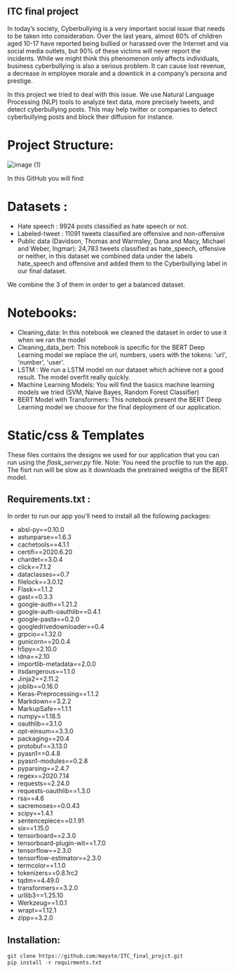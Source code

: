 ## ITC final project

In today’s society, Cyberbullying is a very important social issue that needs to be taken into consideration. Over the last years, almost 60% of children aged 10-17 have reported being bullied or harassed over the Internet and via social media outlets, but 90% of these victims will never report the incidents. 
While we might think this phenomenon only affects individuals, business cyberbullying is also a serious problem. It can cause lost revenue, a decrease in employee morale and a downtick in a company’s persona and prestige.

In this project we tried to deal with this issue. We use Natural Language Processing (NLP) tools to analyze text data, more precisely tweets, and detect cyberbullying posts. This may help twitter or companies to detect cyberbullying posts and block their diffusion for instance.

# Project Structure:

![image (1)](https://user-images.githubusercontent.com/66407270/94777264-d911d100-03cb-11eb-9b01-222d1683b798.png)

In this GitHub you will find:

# Datasets :

- Hate speech : 9924 posts classified as hate speech or not.
- Labeled-tweet : 11091 tweets classified are offensive and non-offensive
- Public data (Davidson, Thomas and Warmsley, Dana and Macy, Michael and Weber, Ingmar): 24,783 tweets classified as hate_speech, offensive or neither, in this dataset we combined data under the labels hate_speech and offensive and added them to the Cyberbullying label in our final dataset.

We combine the 3 of them in order to get a balanced dataset.

# Notebooks:

  - Cleaning_data: In this notebook we cleaned the dataset in order to use it when we ran the model
  - Cleaning_data_bert: This notebook is specific for the BERT Deep Learning model we replace the url, numbers, users with the tokens: 'url', 'number', 'user'.
  - LSTM : We run a LSTM model on our dataset which achieve not a good result. The model overfit really quickly.
  - Machine Learning Models: You will find the basics machine learning models we tried (SVM, Naive Bayes, Random Forest Classifier)
  - BERT Model with Transformers: This notebook present the BERT Deep Learning model we choose for the final deployment of our application.

# Static/css & Templates

These files contains the designs we used for our application that you can run using the *flask_server.py* file. 
Note: You need the procfile to run the app. The fisrt run will be slow as it downloads the pretrained weigths of the BERT model.

## Requirements.txt :

In order to run our app you'll need to install all the following packages:
* absl-py==0.10.0
* astunparse==1.6.3
* cachetools==4.1.1
* certifi==2020.6.20
* chardet==3.0.4
* click==7.1.2
* dataclasses==0.7
* filelock==3.0.12
* Flask==1.1.2
* gast==0.3.3
* google-auth==1.21.2
* google-auth-oauthlib==0.4.1
* google-pasta==0.2.0
* googledrivedownloader==0.4
* grpcio==1.32.0
* gunicorn==20.0.4
* h5py==2.10.0
* idna==2.10
* importlib-metadata==2.0.0
* itsdangerous==1.1.0
* Jinja2==2.11.2
* joblib==0.16.0
* Keras-Preprocessing==1.1.2
* Markdown==3.2.2
* MarkupSafe==1.1.1
* numpy==1.18.5
* oauthlib==3.1.0
* opt-einsum==3.3.0
* packaging==20.4
* protobuf==3.13.0
* pyasn1==0.4.8
* pyasn1-modules==0.2.8
* pyparsing==2.4.7
* regex==2020.7.14
* requests==2.24.0
* requests-oauthlib==1.3.0
* rsa==4.6
* sacremoses==0.0.43
* scipy==1.4.1
* sentencepiece==0.1.91
* six==1.15.0
* tensorboard==2.3.0
* tensorboard-plugin-wit==1.7.0
* tensorflow==2.3.0
* tensorflow-estimator==2.3.0
* termcolor==1.1.0
* tokenizers==0.8.1rc2
* tqdm==4.49.0
* transformers==3.2.0
* urllib3==1.25.10
* Werkzeug==1.0.1
* wrapt==1.12.1
* zipp==3.2.0

## Installation:
```python
git clone https://github.com/mayste/ITC_final_projct.git
pip install -r requirments.txt
```
